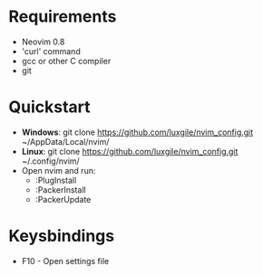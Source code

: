 # Requirements
- Neovim 0.8
- 'curl' command
- gcc or other C compiler
- git

# Quickstart
- **Windows**: git clone https://github.com/luxgile/nvim_config.git ~/AppData/Local/nvim/
- **Linux**: git clone https://github.com/luxgile/nvim_config.git ~/.config/nvim/
- Open nvim and run:
    - :PlugInstall
    - :PackerInstall
    - :PackerUpdate

# Keysbindings
- F10 - Open settings file
